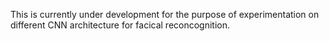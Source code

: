 This is currently under development for the purpose of experimentation on different CNN architecture for facical reconcognition. 
